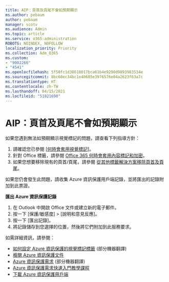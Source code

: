 ```yaml
---
title: AIP：頁首及頁尾不會如預期顯示
ms.author: pebaum
author: pebaum
manager: scotv
ms.audience: Admin
ms.topic: article
ms.service: o365-administration
ROBOTS: NOINDEX, NOFOLLOW
localization_priority: Priority
ms.collection: Adm_O365
ms.custom:
- "9002266"
- "4541"
ms.openlocfilehash: 5f50fc1d38618017bca61b4e9290d9893983534e
ms.sourcegitcommit: 8bc60ec34bc1e40685e3976576e04a2623f63a7c
ms.translationtype: HT
ms.contentlocale: zh-TW
ms.lasthandoff: 04/15/2021
ms.locfileid: "51821690"
---
```

# <a name="aip-headers-and-footers-not-displaying-as-expected"></a>AIP：頁首及頁尾不會如預期顯示

如果您遇到無法如預期顯示視覺標記的問題，請查看下列指導方針：

1. 請確認您已參閱 [[何時會套用視覺標記]](https://docs.microsoft.com/azure/information-protection/configure-policy-markings#when-visual-markings-are-applied)。
2. 針對 Office 標籤，請參閱 [Office 365 何時會套用內容標記和加密](https://docs.microsoft.com/microsoft-365/compliance/sensitivity-labels-office-apps#when-office-apps-apply-content-marking-and-encryption)。
3. 如果您想要移除現有的頁首/頁尾，請參閱 [從其他標籤解決方案移除頁首及頁尾](https://docs.microsoft.com/azure/information-protection/rms-client/client-admin-guide-customizations#remove-headers-and-footers-from-other-labeling-solutions)。

如果您仍會發生此問題，請收集 Azure 資訊保護用戶端記錄，並將匯出的記錄附加到此票證。

**匯出 Azure 資訊保護記錄**

1. 在 Outlook 中開啟 Office 文件或建立新的電子郵件。
2. 按一下 [保護/敏感度]  >  [說明和意見反應]。
3. 按一下 [匯出記錄]。
4. 將記錄儲存到您選擇的位置，然後將它們附加到此服務要求。

如需詳細資訊，請參閱：

- [如何設定 Azure 資訊保護的視覺標記標籤](https://docs.microsoft.com/azure/information-protection/configure-policy-markings) (部分機器翻譯)
- [檢閱 Azure 資訊保護文件](https://docs.microsoft.com/azure/information-protection/what-is-information-protection)
- [Azure 資訊保護需求](https://docs.microsoft.com/azure/information-protection/get-started/requirements) (部分機器翻譯)
- [Azure 資訊保護需求快速入門教學課程](https://docs.microsoft.com/azure/information-protection/get-started/infoprotect-quick-start-tutorial)
- [下載 Azure 資訊保護用戶端](https://www.microsoft.com/download/details.aspx?id=53018)
